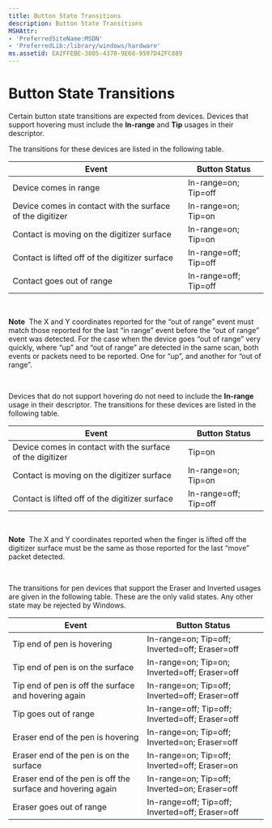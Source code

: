 ```yaml
---
title: Button State Transitions
description: Button State Transitions
MSHAttr:
- 'PreferredSiteName:MSDN'
- 'PreferredLib:/library/windows/hardware'
ms.assetid: EA2FFEBE-3805-4370-9E68-9597D42FC889
---
```


# Button State Transitions


Certain button state transitions are expected from devices. Devices that support hovering must include the **In-range** and **Tip** usages in their descriptor.

The transitions for these devices are listed in the following table.

| Event                                                     | Button Status         |
|-----------------------------------------------------------|-----------------------|
| Device comes in range                                     | In-range=on; Tip=off  |
| Device comes in contact with the surface of the digitizer | In-range=on; Tip=on   |
| Contact is moving on the digitizer surface                | In-range=on; Tip=on   |
| Contact is lifted off of the digitizer surface            | In-range=off; Tip=off |
| Contact goes out of range                                 | In-range=off; Tip=off |

 

**Note**  The X and Y coordinates reported for the “out of range” event must match those reported for the last “in range” event before the “out of range” event was detected. For the case when the device goes “out of range” very quickly, where “up” and “out of range” are detected in the same scan, both events or packets need to be reported. One for “up”, and another for “out of range”.

 

Devices that do not support hovering do not need to include the **In-range** usage in their descriptor. The transitions for these devices are listed in the following table.

| Event                                                     | Button Status         |
|-----------------------------------------------------------|-----------------------|
| Device comes in contact with the surface of the digitizer | Tip=on                |
| Contact is moving on the digitizer surface                | In-range=on; Tip=on   |
| Contact is lifted off of the digitizer surface            | In-range=off; Tip=off |

 

**Note**  The X and Y coordinates reported when the finger is lifted off the digitizer surface must be the same as those reported for the last “move” packet detected.

 

The transitions for pen devices that support the Eraser and Inverted usages are given in the following table. These are the only valid states. Any other state may be rejected by Windows.

| Event                                                       | Button Status                                   |
|-------------------------------------------------------------|-------------------------------------------------|
| Tip end of pen is hovering                                  | In-range=on; Tip=off; Inverted=off; Eraser=off  |
| Tip end of pen is on the surface                            | In-range=on; Tip=on; Inverted=off; Eraser=off   |
| Tip end of pen is off the surface and hovering again        | In-range=on; Tip=off; Inverted=off; Eraser=off  |
| Tip goes out of range                                       | In-range=off; Tip=off; Inverted=off; Eraser=off |
| Eraser end of the pen is hovering                           | In-range=on; Tip=off; Inverted=on; Eraser=off   |
| Eraser end of the pen is on the surface                     | In-range=on; Tip=off; Inverted=off; Eraser=on   |
| Eraser end of the pen is off the surface and hovering again | In-range=on; Tip=off; Inverted=on; Eraser=off   |
| Eraser goes out of range                                    | In-range=off; Tip=off; Inverted=off; Eraser=off |

 

 

 






